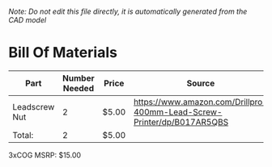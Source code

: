 ###### Note: Do not edit this file directly, it is automatically generated from the CAD model 
# Bill Of Materials 
 |Part|Number Needed|Price|Source| 
 |----|----------|-----|-----|
|Leadscrew Nut|2|$5.00|https://www.amazon.com/Drillpro-400mm-Lead-Screw-Printer/dp/B017AR5QBS|
|Total: |2|$5.00| |

 3xCOG MSRP: $15.00